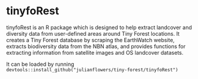 # tinyfoRest

tinyfoRest is an R package which is designed to help extract landcover and diversity data from user-defined areas around Tiny Forest locations. It creates a Tiny Forest database by scraping the EarthWatch website, extracts biodiversity data from the NBN atlas, and provides functions for extracting information from satellite images and OS landcover datasets.

It can be loaded by running `devtools::install_github("julianflowers/tiny-forest/tinyfoRest")`
